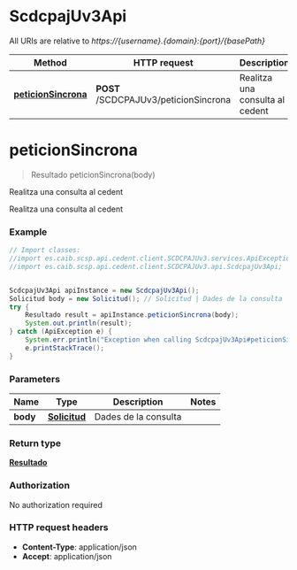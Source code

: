 # ScdcpajUv3Api

All URIs are relative to *https://{username}.{domain}:{port}/{basePath}*

Method | HTTP request | Description
------------- | ------------- | -------------
[**peticionSincrona**](ScdcpajUv3Api.md#peticionSincrona) | **POST** /SCDCPAJUv3/peticionSincrona | Realitza una consulta al cedent

<a name="peticionSincrona"></a>
# **peticionSincrona**
> Resultado peticionSincrona(body)

Realitza una consulta al cedent

Realitza una consulta al cedent

### Example
```java
// Import classes:
//import es.caib.scsp.api.cedent.client.SCDCPAJUv3.services.ApiException;
//import es.caib.scsp.api.cedent.client.SCDCPAJUv3.api.ScdcpajUv3Api;


ScdcpajUv3Api apiInstance = new ScdcpajUv3Api();
Solicitud body = new Solicitud(); // Solicitud | Dades de la consulta
try {
    Resultado result = apiInstance.peticionSincrona(body);
    System.out.println(result);
} catch (ApiException e) {
    System.err.println("Exception when calling ScdcpajUv3Api#peticionSincrona");
    e.printStackTrace();
}
```

### Parameters

Name | Type | Description  | Notes
------------- | ------------- | ------------- | -------------
 **body** | [**Solicitud**](Solicitud.md)| Dades de la consulta |

### Return type

[**Resultado**](Resultado.md)

### Authorization

No authorization required

### HTTP request headers

 - **Content-Type**: application/json
 - **Accept**: application/json


